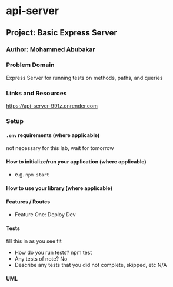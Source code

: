 # api-server
## Project: Basic Express Server

### Author: Mohammed Abubakar 

### Problem Domain

Express Server for running tests on methods, paths, and queries

### Links and Resources
https://api-server-991z.onrender.com



### Setup

#### `.env` requirements (where applicable)

not necessary for this lab, wait for tomorrow

#### How to initialize/run your application (where applicable)

- e.g. `npm start`

#### How to use your library (where applicable)

#### Features / Routes

- Feature One: Deploy Dev

#### Tests

fill this in as you see fit
- How do you run tests?
npm test
- Any tests of note?
No
- Describe any tests that you did not complete, skipped, etc
N/A

#### UML


